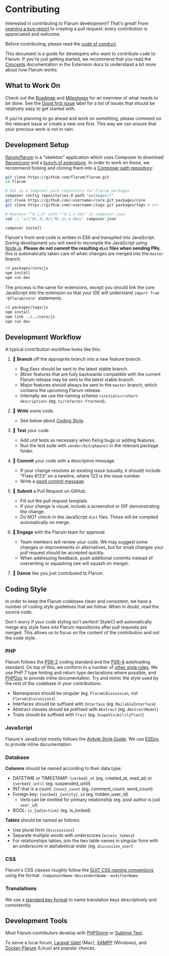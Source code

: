 # Contributing

Interested in contributing to Flarum development? That's great! From [opening a bug report](bugs.md) to creating a pull request: every contribution is appreciated and welcome.

Before contributing, please read the [code of conduct](code-of-conduct.md).

This document is a guide for developers who want to contribute code to Flarum. If you're just getting started, we recommend that you read the [Concepts](/extend/concepts.md) documentation in the Extension docs to understand a bit more about how Flarum works.

## What to Work On

Check out the [Roadmap](https://flarum.org/roadmap/) and [Milestones](https://github.com/flarum/core/milestones) for an overview of what needs to be done. See the [Good first issue](https://github.com/flarum/core/labels/Good%20first%20issue) label for a list of issues that should be relatively easy to get started with.

If you're planning to go ahead and work on something, please comment on the relevant issue or create a new one first. This way we can ensure that your precious work is not in vain.

## Development Setup

[flarum/flarum](https://github.com/flarum/flarum) is a "skeleton" application which uses Composer to download [flarum/core](https://github.com/flarum/core) and a [bunch of extensions](https://github.com/flarum). In order to work on these, we recommend forking and cloning them into a [Composer path repository](https://getcomposer.org/doc/05-repositories.md#path):

```bash
git clone https://github.com/flarum/flarum.git
cd flarum

# Set up a Composer path repository for Flarum packages
composer config repositories.0 path "packages/*"
git clone https://github.com/<username>/core.git packages/core
git clone https://github.com/<username>/tags.git packages/tags # etc

# Replace "^0.1.0" with "^0.1.x-dev" in composer.json
sed -i 's/\^0\.1\.0/\^0\.1\.x-dev/' composer.json

composer install
```

Flarum's front-end code is written in ES6 and transpiled into JavaScript. During development you will need to recompile the JavaScript using [Node.js](https://nodejs.org/). **Please do not commit the resulting `dist` files when sending PRs**; this is automatically taken care of when changes are merged into the `master` branch.

```bash
cd packages/core/js
npm install
npm run dev
```

The process is the same for extensions, except you should link the core JavaScript into the extension so that your IDE will understand `import from '@flarum/core'` statements.

```bash
cd packages/tags/js
npm install
npm link ../../core/js
npm run dev
```

## Development Workflow

A typical contribution workflow looks like this:

1. 🌳 **Branch** off the approprite branch into a new feature branch.
    * *Bug fixes* should be sent to the latest stable branch.
    * *Minor* features that are fully backwards compatible with the current Flarum release may be sent to the latest stable branch.
    * *Major* features should always be sent to the `master` branch, which contains the upcoming Flarum release.
    * Internally we use the naming scheme `<initials>/<short-description>` (eg. `tz/refactor-frontend`).

2. 🔨 **Write** some code.
    * See below about [Coding Style](#coding-style).

1. 🚦 **Test** your code.
    * Add unit tests as necessary when fixing bugs or adding features.
    * Run the test suite with `vendor/bin/phpunit` in the relevant package folder.
<!--
    * See [here](link-to-core/tests/README.md) for more information about testing in Flarum.
-->

4. 💾 **Commit** your code with a descriptive message.
    * If your change resolves an existing issue (usually, it should) include "Fixes #123" on a newline, where 123 is the issue number.
    * Write a [good commit message](https://tbaggery.com/2008/04/19/a-note-about-git-commit-messages.html).

5. 🎁 **Submit** a Pull Request on GitHub.
    * Fill out the pull request template.
    * If your change is visual, include a screenshot or GIF demonstrating the change.
    * Do NOT check-in the JavaScript `dist` files. These will be compiled automatically on merge.

6. 🤝 **Engage** with the Flarum team for approval.
    * Team members will review your code. We may suggest some changes or improvements or alternatives, but for small changes your pull request should be accepted quickly.
    * When addressing feedback, push additional commits instead of overwriting or squashing (we will squash on merge).

7. 🕺 **Dance** like you just contributed to Flarum.

## Coding Style

In order to keep the Flarum codebase clean and consistent, we have a number of coding style guidelines that we follow. When in doubt, read the source code.

Don't worry if your code styling isn't perfect! StyleCI will automatically merge any style fixes into Flarum repositories after pull requests are merged. This allows us to focus on the content of the contribution and not the code style.

### PHP

Flarum follows the [PSR-2](https://github.com/php-fig/fig-standards/blob/master/accepted/PSR-2-coding-style-guide.md) coding standard and the [PSR-4](https://github.com/php-fig/fig-standards/blob/master/accepted/PSR-4-autoloader.md) autoloading standard. On top of this, we conform to a number of [other style rules](https://github.com/flarum/core/blob/master/.styleci.yml). We use PHP 7 type hinting and return type declarations where possible, and [PHPDoc](https://docs.phpdoc.org/) to provide inline documentation. Try and mimic the style used by the rest of the codebase in your contributions.

* Namespaces should be singular (eg. `Flarum\Discussion`, not `Flarum\Discussions`)
* Interfaces should be suffixed with `Interface` (eg. `MailableInterface`)
* Abstract classes should be prefixed with `Abstract` (eg. `AbstractModel`)
* Traits should be suffixed with `Trait` (eg. `ScopeVisibilityTrait`)

### JavaScript

Flarum's JavaScript mostly follows the [Airbnb Style Guide](https://github.com/airbnb/javascript). We use [ESDoc](https://esdoc.org/manual/tags.html) to provide inline documentation.

### Database

**Columns** should be named according to their data type:
* DATETIME or TIMESTAMP: `{verbed}_at` (eg. created_at, read_at) or `{verbed}_until` (eg. suspended_until)
* INT that is a count: `{noun}_count` (eg. comment_count, word_count)
* Foreign key: `{verbed}_{entity}_id` (eg. hidden_user_id)
    * Verb can be omitted for primary relationship (eg. post author is just `user_id`)
* BOOL: `is_{adjective}` (eg. is_locked)

**Tables** should be named as follows:
* Use plural form (`discussions`)
* Separate multiple words with underscores (`access_tokens`)
* For relationships tables, join the two table names in singular form with an underscore in alphabetical order (eg. `discussion_user`)

### CSS

Flarum's CSS classes roughly follow the [SUIT CSS naming conventions](https://github.com/suitcss/suit/blob/master/doc/naming-conventions.md) using the format `.ComponentName-descendentName--modifierName`.

### Translations

We use a [standard key format](/extend/i18n.md#appendix-a-standard-key-format) to name translation keys descriptively and consistently.

## Development Tools

Most Flarum contributors develop with [PHPStorm](https://www.jetbrains.com/phpstorm/download/) or [Sublime Text](https://www.sublimetext.com).

To serve a local forum, [Laravel Valet](https://laravel.com/docs/master/valet) (Mac), [XAMPP](https://www.apachefriends.org/index.html) (Windows), and [Docker-Flarum](https://github.com/mondediefr/docker-flarum) (Linux) are popular choices.
